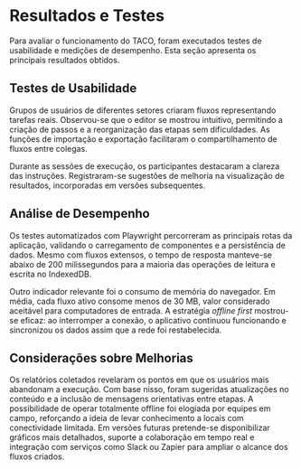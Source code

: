 # Resultados e Testes

Para avaliar o funcionamento do TACO, foram executados testes de usabilidade e medições de desempenho. Esta seção apresenta os principais resultados obtidos.

## Testes de Usabilidade

Grupos de usuários de diferentes setores criaram fluxos representando tarefas reais. Observou-se que o editor se mostrou intuitivo, permitindo a criação de passos e a reorganização das etapas sem dificuldades. As funções de importação e exportação facilitaram o compartilhamento de fluxos entre colegas.

Durante as sessões de execução, os participantes destacaram a clareza das instruções. Registraram-se sugestões de melhoria na visualização de resultados, incorporadas em versões subsequentes.

## Análise de Desempenho

Os testes automatizados com Playwright percorreram as principais rotas da aplicação, validando o carregamento de componentes e a persistência de dados. Mesmo com fluxos extensos, o tempo de resposta manteve-se abaixo de 200 milissegundos para a maioria das operações de leitura e escrita no IndexedDB.

Outro indicador relevante foi o consumo de memória do navegador. Em média, cada fluxo ativo consome menos de 30 MB, valor considerado aceitável para computadores de entrada. A estratégia _offline first_ mostrou-se eficaz: ao interromper a conexão, o aplicativo continuou funcionando e sincronizou os dados assim que a rede foi restabelecida.

## Considerações sobre Melhorias

Os relatórios coletados revelaram os pontos em que os usuários mais abandonam a execução. Com base nisso, foram sugeridas atualizações no conteúdo e a inclusão de mensagens orientativas entre etapas. A possibilidade de operar totalmente offline foi elogiada por equipes em campo, reforçando a ideia de levar conhecimento a locais com conectividade limitada. Em versões futuras pretende-se disponibilizar gráficos mais detalhados, suporte a colaboração em tempo real e integração com serviços como Slack ou Zapier para ampliar o alcance dos fluxos criados.
